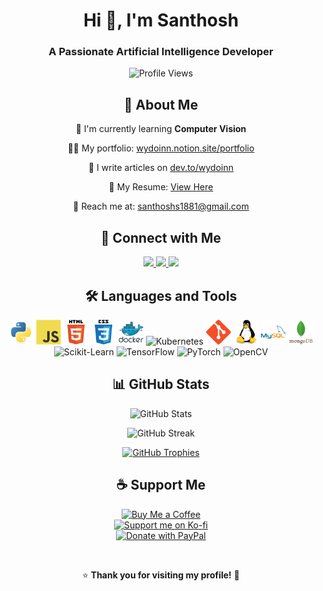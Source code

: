<h1 align="center">Hi 👋, I'm Santhosh</h1>
<h3 align="center">A Passionate Artificial Intelligence Developer</h3>

<p align="center">
  <img src="https://komarev.com/ghpvc/?username=wydoinn&label=Profile%20views&color=0e75b6&style=flat" alt="Profile Views" />
</p>


<div align="center">
  <h2>🚀 About Me</h2>
  <p>🌱 I'm currently learning <strong>Computer Vision</strong></p>
  <p>👨‍💻 My portfolio: <a href="https://wydoinn.notion.site/portfolio">wydoinn.notion.site/portfolio</a></p>
  <p>📝 I write articles on <a href="https://dev.to/wydoinn">dev.to/wydoinn</a></p>
  <p>📄 My Resume: <a href="https://drive.google.com/file/d/1QFT5AX2TMvQgOYFSWEfZczBHFeZe2HBY/view?usp=sharing">View Here</a></p>
  <p>📧 Reach me at: <a href="mailto:santhoshs1881@gmail.com">santhoshs1881@gmail.com</a></p>
</div>


<div align="center">
  <h2>🔗 Connect with Me</h2>
<p align="center">
  <a href="https://linkedin.com/in/santhoshs18" target="_blank">
    <img src="https://img.shields.io/badge/LinkedIn-0077B5?style=for-the-badge&logo=linkedin&logoColor=white" />
  </a>
  <a href="https://x.com/wydoinn_" target="_blank">
    <img src="https://img.shields.io/badge/X-000000?style=for-the-badge&logo=x&logoColor=white" />
  </a>
  <a href="https://kaggle.com/wydoinn" target="_blank">
    <img src="https://img.shields.io/badge/Kaggle-20BEFF?style=for-the-badge&logo=kaggle&logoColor=white" />
  </a>
</p>
</div>


<div align="center">
  <h2>🛠️ Languages and Tools</h2>
<p align="center">
  <img src="https://raw.githubusercontent.com/devicons/devicon/master/icons/python/python-original.svg" alt="Python" width="40" height="40"/>
  <img src="https://raw.githubusercontent.com/devicons/devicon/master/icons/javascript/javascript-original.svg" alt="JavaScript" width="40" height="40"/>
  <img src="https://raw.githubusercontent.com/devicons/devicon/master/icons/html5/html5-original-wordmark.svg" alt="HTML5" width="40" height="40"/>
  <img src="https://raw.githubusercontent.com/devicons/devicon/master/icons/css3/css3-original-wordmark.svg" alt="CSS3" width="40" height="40"/>
  <img src="https://raw.githubusercontent.com/devicons/devicon/master/icons/docker/docker-original-wordmark.svg" alt="Docker" width="40" height="40"/>
  <img src="https://www.vectorlogo.zone/logos/kubernetes/kubernetes-icon.svg" alt="Kubernetes" width="40" height="40"/>
  <img src="https://raw.githubusercontent.com/devicons/devicon/master/icons/git/git-original.svg" alt="Git" width="40" height="40"/>
  <img src="https://raw.githubusercontent.com/devicons/devicon/master/icons/linux/linux-original.svg" alt="Linux" width="40" height="40"/>
  <img src="https://raw.githubusercontent.com/devicons/devicon/master/icons/mysql/mysql-original-wordmark.svg" alt="MySQL" width="40" height="40"/>
  <img src="https://raw.githubusercontent.com/devicons/devicon/master/icons/mongodb/mongodb-original-wordmark.svg" alt="MongoDB" width="40" height="40"/>
  <img src="https://upload.wikimedia.org/wikipedia/commons/0/05/Scikit_learn_logo_small.svg" alt="Scikit-Learn" width="40" height="40"/>
  <img src="https://www.vectorlogo.zone/logos/tensorflow/tensorflow-icon.svg" alt="TensorFlow" width="40" height="40"/>
  <img src="https://www.vectorlogo.zone/logos/pytorch/pytorch-icon.svg" alt="PyTorch" width="40" height="40"/>
  <img src="https://www.vectorlogo.zone/logos/opencv/opencv-icon.svg" alt="OpenCV" width="40" height="40"/>
</p>
</div>


<div align="center">
  <h2>📊 GitHub Stats</h2>
<p align="center">
  <img src="https://github-readme-stats.vercel.app/api?username=wydoinn&show_icons=true&locale=en&theme=gruvbox" alt="GitHub Stats" />
</p>
<p align="center">
  <img src="https://github-readme-streak-stats.herokuapp.com/?user=wydoinn&theme=gruvbox" alt="GitHub Streak" />
</p>
<p align="center">
  <a href="https://github.com/ryo-ma/github-profile-trophy">
    <img src="https://github-profile-trophy.vercel.app/?username=wydoinn&theme=gruvbox" alt="GitHub Trophies" />
  </a>
</p>
</div>


<div align="center">
  <h2>☕ Support Me</h2>
<p align="center">
  <a href="https://www.buymeacoffee.com/wydoinn">
    <img src="https://img.buymeacoffee.com/button-api/?text=Buy me a coffee&emoji=☕&slug=wydoinn&button_colour=FFDD00&font_colour=000000&font_family=Arial&outline_colour=000000&coffee_colour=ffffff" height="50" width="210" alt="Buy Me a Coffee" />
  </a>
  <br>
  <a href="https://ko-fi.com/wydoinn">
    <img src="https://storage.ko-fi.com/cdn/brandasset/v2/support_me_on_kofi_beige.png" height="50" width="210" alt="Support me on Ko-fi" />
  </a>
  <br>
  <a href="https://www.paypal.com/paypalme/santhoshhh18">
    <img src="https://img.shields.io/badge/PayPal-00457C?style=for-the-badge&logo=paypal&logoColor=white" height="50" width="210" alt="Donate with PayPal" />
  </a>
</p>
</div>


<br>
<p align="center">⭐ <b>Thank you for visiting my profile!</b> 🚀</p>
